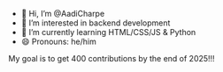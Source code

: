 - 👋 Hi, I’m @AadiCharpe
- 👀 I’m interested in backend development
- 🌱 I’m currently learning HTML/CSS/JS & Python
- 😄 Pronouns: he/him
  
My goal is to get 400 contributions by the end of 2025!!!
<!---
AadiCharpe/AadiCharpe is a ✨ special ✨ repository because its `README.md` (this file) appears on your GitHub profile.
You can click the Preview link to take a look at your changes.
--->

